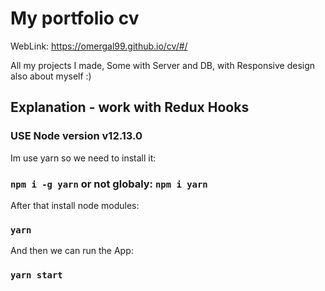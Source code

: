 # My portfolio cv

WebLink: https://omergal99.github.io/cv/#/

All my projects I made, Some with Server and DB, with Responsive design also about myself :)

## Explanation - work with Redux Hooks

### USE Node version v12.13.0

Im use yarn so we need to install it:
### `npm i -g yarn` or not globaly: `npm i yarn`

After that install node modules:
### `yarn`

And then we can run the App:
### `yarn start`
